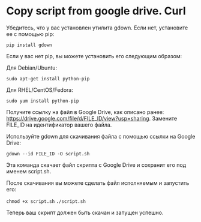 # Copy script from google drive. Curl

Убедитесь, что у вас установлен утилита gdown. Если нет, установите ее с помощью pip:

`pip install gdown`

Если у вас нет pip, вы можете установить его следующим образом:

Для Debian/Ubuntu:

`sudo apt-get install python-pip`

Для RHEL/CentOS/Fedora:

`sudo yum install python-pip`

Получите ссылку на файл в Google Drive, как описано ранее: https://drive.google.com/file/d/FILE_ID/view?usp=sharing. Замените FILE_ID на идентификатор вашего файла.

Используйте gdown для скачивания файла с помощью ссылки на Google Drive:

`gdown --id FILE_ID -O script.sh`

Эта команда скачает файл скрипта с Google Drive и сохранит его под именем script.sh.

После скачивания вы можете сделать файл исполняемым и запустить его:

`chmod +x script.sh`
`./script.sh`

Теперь ваш скрипт должен быть скачан и запущен успешно.
